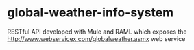 # global-weather-info-system
RESTful API developed with Mule and RAML which exposes the http://www.webservicex.com/globalweather.asmx web service
